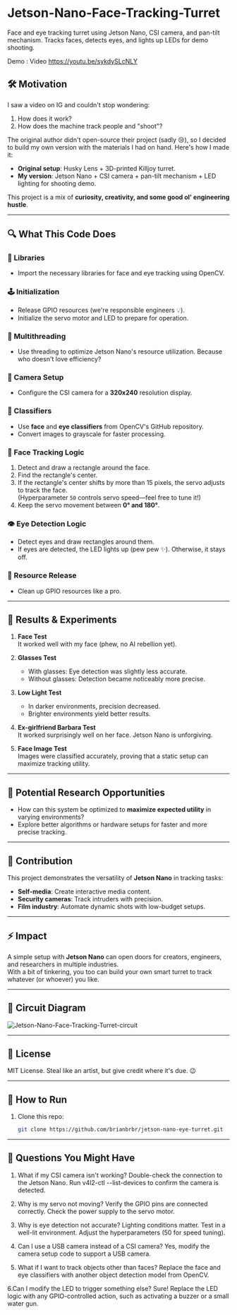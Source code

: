 # Jetson-Nano-Face-Tracking-Turret
Face and eye tracking turret using Jetson Nano, CSI camera, and pan-tilt mechanism. Tracks faces, detects eyes, and lights up LEDs for demo shooting.

Demo : Video https://youtu.be/sykdySLcNLY


## 🛠️ Motivation
I saw a video on IG and couldn't stop wondering:
1. How does it work?
2. How does the machine track people and "shoot"?

The original author didn't open-source their project (sadly 😢), so I decided to build my own version with the materials I had on hand. Here's how I made it:

- **Original setup**: Husky Lens + 3D-printed Killjoy turret.
- **My version**: Jetson Nano + CSI camera + pan-tilt mechanism + LED lighting for shooting demo.

This project is a mix of **curiosity, creativity, and some good ol' engineering hustle**.

---

## 🔍 What This Code Does
### 🧰 Libraries
- Import the necessary libraries for face and eye tracking using OpenCV.

### 🕹️ Initialization
- Release GPIO resources (we're responsible engineers 💡).
- Initialize the servo motor and LED to prepare for operation.

### 🔄 Multithreading
- Use threading to optimize Jetson Nano's resource utilization. Because who doesn't love efficiency?

### 📸 Camera Setup
- Configure the CSI camera for a **320x240** resolution display.

### 🧠 Classifiers
- Use **face** and **eye classifiers** from OpenCV's GitHub repository.
- Convert images to grayscale for faster processing.

### 🎯 Face Tracking Logic
1. Detect and draw a rectangle around the face.
2. Find the rectangle's center.
3. If the rectangle's center shifts by more than 15 pixels, the servo adjusts to track the face.  
   (Hyperparameter `50` controls servo speed—feel free to tune it!)
4. Keep the servo movement between **0° and 180°**.

### 👁️ Eye Detection Logic
- Detect eyes and draw rectangles around them.
- If eyes are detected, the LED lights up (pew pew ✨). Otherwise, it stays off.

### 🛑 Resource Release
- Clean up GPIO resources like a pro.

---

## 🚀 Results & Experiments
1. **Face Test**  
   It worked well with my face (phew, no AI rebellion yet).  

2. **Glasses Test**  
   - With glasses: Eye detection was slightly less accurate.  
   - Without glasses: Detection became noticeably more precise.  

3. **Low Light Test**  
   - In darker environments, precision decreased.  
   - Brighter environments yield better results.  

4. **Ex-girlfriend Barbara Test**  
   It worked surprisingly well on her face. Jetson Nano is unforgiving.  

5. **Face Image Test**  
   Images were classified accurately, proving that a static setup can maximize tracking utility.

---

## 🌱 Potential Research Opportunities
- How can this system be optimized to **maximize expected utility** in varying environments?  
- Explore better algorithms or hardware setups for faster and more precise tracking.

---

## 🎉 Contribution
This project demonstrates the versatility of **Jetson Nano** in tracking tasks:
- **Self-media**: Create interactive media content.  
- **Security cameras**: Track intruders with precision.  
- **Film industry**: Automate dynamic shots with low-budget setups.  

---

## ⚡ Impact
A simple setup with **Jetson Nano** can open doors for creators, engineers, and researchers in multiple industries.  
With a bit of tinkering, you too can build your own smart turret to track whatever (or whoever) you like.

---

## 📝 Circuit Diagram
![Jetson-Nano-Face-Tracking-Turret-circuit](https://github.com/user-attachments/assets/60d7dce7-097a-4a1d-a8c0-687173ec7cd7)

---

## 📜 License
MIT License. Steal like an artist, but give credit where it's due. 😉

---

## 🙌 How to Run
1. Clone this repo:  
   ```bash
   git clone https://github.com/brianbrbr/jetson-nano-eye-turret.git


---

## 🤔 Questions You Might Have
1. What if my CSI camera isn't working?
Double-check the connection to the Jetson Nano.
Run v4l2-ctl --list-devices to confirm the camera is detected.

2. Why is my servo not moving?
Verify the GPIO pins are connected correctly.
Check the power supply to the servo motor.

3. Why is eye detection not accurate?
Lighting conditions matter. Test in a well-lit environment.
Adjust the hyperparameters (50 for speed tuning).

4. Can I use a USB camera instead of a CSI camera?
Yes, modify the camera setup code to support a USB camera.

5. What if I want to track objects other than faces?
Replace the face and eye classifiers with another object detection model from OpenCV.

6.Can I modify the LED to trigger something else?
Sure! Replace the LED logic with any GPIO-controlled action, such as activating a buzzer or a small water gun.
